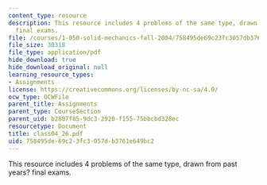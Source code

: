 ```yaml
---
content_type: resource
description: This resource includes 4 problems of the same type, drawn from past years?
  final exams.
file: /courses/1-050-solid-mechanics-fall-2004/758495de69c23fc3057db3761e649bc2_class04_26.pdf
file_size: 30318
file_type: application/pdf
hide_download: true
hide_download_original: null
learning_resource_types:
- Assignments
license: https://creativecommons.org/licenses/by-nc-sa/4.0/
ocw_type: OCWFile
parent_title: Assignments
parent_type: CourseSection
parent_uid: b2807f85-9dc3-2920-f155-75bbcbd328ec
resourcetype: Document
title: class04_26.pdf
uid: 758495de-69c2-3fc3-057d-b3761e649bc2
---
```

This resource includes 4 problems of the same type, drawn from past years? final exams.